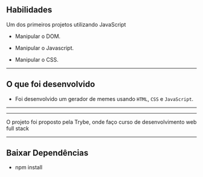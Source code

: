 ## Habilidades

 Um dos primeiros projetos utilizando JavaScript

- Manipular o DOM.

- Manipular o Javascript.

- Manipular o CSS.

---

## O que foi desenvolvido

- Foi desenvolvido um gerador de memes usando `HTML`, `CSS` e `JavaScript`.

---

---
O projeto foi proposto pela Trybe, onde faço curso de desenvolvimento web full stack

---

## Baixar Dependências 

- npm install

